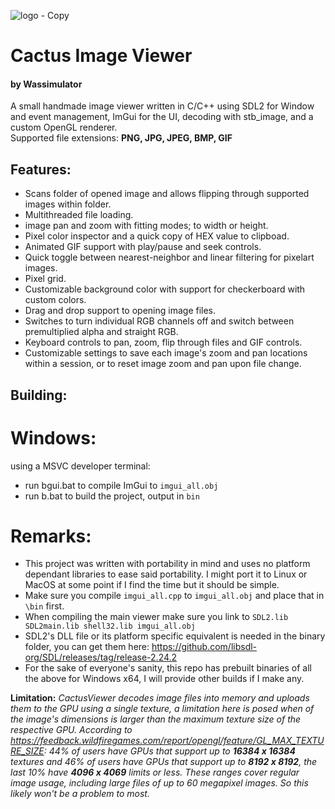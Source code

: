 ![logo - Copy](https://user-images.githubusercontent.com/75145262/199360352-9d8ff4c9-9e87-4f97-ae20-68671e69f919.png)
# Cactus Image Viewer
#### by Wassimulator
A small handmade image viewer written in C/C++ using SDL2 for Window and event management, ImGui for the UI, decoding with stb_image, and a custom OpenGL renderer.     
Supported file extensions: **PNG, JPG, JPEG, BMP, GIF**

## Features:
- Scans folder of opened image and allows flipping through supported images within folder.
- Multithreaded file loading.
- image pan and zoom with fitting modes; to width or height.
- Pixel color inspector and a quick copy of HEX value to clipboad.
- Animated GIF support with play/pause and seek controls.
- Quick toggle between nearest-neighbor and linear filtering for pixelart images.
- Pixel grid.
- Customizable background color with support for checkerboard with custom colors.
- Drag and drop support to opening image files.
- Switches to turn individual RGB channels off and switch between premultiplied alpha and straight RGB.
- Keyboard controls to pan, zoom, flip through files and GIF controls.
- Customizable settings to save each image's zoom and pan locations within a session, or to reset image zoom and pan upon file change.

## Building:
# Windows:
using a MSVC developer terminal:
- run bgui.bat to compile ImGui to `imgui_all.obj`
- run b.bat to build the project, output in `bin`

# Remarks:
- This project was written with portability in mind and uses no platform dependant libraries to ease said portability. I might port it to Linux or MacOS at some point if I find the time but it should be simple. 
- Make sure you compile `imgui_all.cpp` to `imgui_all.obj` and place that in `\bin` first.
- When compiling the main viewer make sure you link to `SDL2.lib SDL2main.lib shell32.lib imgui_all.obj`
- SDL2's DLL file or its platform specific equivalent is needed in the binary folder, you can get them here: https://github.com/libsdl-org/SDL/releases/tag/release-2.24.2
- For the sake of everyone's sanity, this repo has prebuilt binaries of all the above for Windows x64, I will provide other builds if I make any.

**Limitation:** *CactusViewer decodes image files into memory and uploads them to the GPU using a single texture, a limitation here is posed when of the image's dimensions is larger than the maximum texture size of the respective GPU. 
According to https://feedback.wildfiregames.com/report/opengl/feature/GL_MAX_TEXTURE_SIZE: 44% of users have GPUs that support up to **16384 x 16384** textures and 46% of users have GPUs that support up to **8192 x 8192**, the last 10% have **4096 x 4069** limits or less. These ranges cover regular image usage, including large files of up to 60 megapixel images. So this likely won't be a problem to most.*
